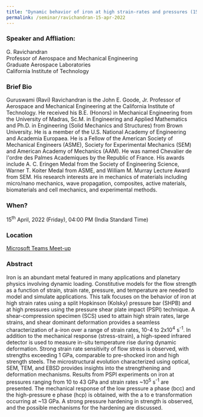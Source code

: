 ```yaml
---
title: "Dynamic behavior of iron at high strain-rates and pressures (15/04/22)"
permalink: /seminar/ravichandran-15-apr-2022
---
```


### Speaker and Affliation:
G. Ravichandran <br>
Professor of Aerospace and Mechanical Engineering <br>
Graduate Aerospace Laboratories <br>
California Institute of Technology

### Brief Bio
Guruswami (Ravi) Ravichandran is the John E. Goode, Jr. Professor of Aerospace and Mechanical Engineering at the California Institute of Technology. He received his B.E. (Honors) in Mechanical Engineering from the University of Madras, Sc.M. in Engineering and Applied Mathematics and Ph.D. in Engineering (Solid Mechanics and Structures) from Brown University. He is a member of the U.S. National Academy of Engineering and Academia Europaea. He is a Fellow of the American Society of Mechanical Engineers (ASME), Society for Experimental Mechanics (SEM) and American Academy of Mechanics (AAM). He was named Chevalier de l'ordre des Palmes Academiques by the Republic of France. His awards include A. C. Eringen Medal from the Society of Engineering Science, Warner T. Koiter Medal from ASME, and William M. Murray Lecture Award from SEM. His research interests are in mechanics of materials including micro/nano mechanics, wave propagation, composites, active materials, biomaterials and cell mechanics, and experimental methods. 

### When?
15<sup>th</sup> April, 2022 (Friday), 04:00 PM (India Standard Time)

### Location
<a href="https://teams.microsoft.com/l/meetup-join/19%3ameeting_ZWFlNjljMzctZjE0Yi00MmM1LWI1N2MtYmQ3OGM0NjU0ODNl%40thread.v2/0?context=%7b%22Tid%22%3a%226f15cd97-f6a7-41e3-b2c5-ad4193976476%22%2c%22Oid%22%3a%221e08764f-443a-4a88-ac5e-e6eee50f6431%22%7d" target="_blank">Microsoft Teams Meet-up</a>

### Abstract
Iron is an abundant metal featured in many applications and planetary physics involving dynamic loading. Constitutive models for the flow strength as a function of strain, strain rate, pressure, and temperature are needed to model and simulate applications. This talk focuses on the behavior of iron at high strain rates using a split Hopkinson (Kolsky) pressure bar (SHPB) and at high pressures using the pressure shear plate impact (PSPI) technique. A shear-compression specimen (SCS) used to attain high strain rates, large strains, and shear dominant deformation provides a seamless characterization of a-iron over a range of strain rates, 10-4 to 2x10<sup>4</sup> s<sup>-1</sup>. In addition to the mechanical response (stress-strain), a high-speed infrared detector is used to measure in-situ temperature rise during dynamic deformation. Strong strain rate sensitivity of flow stress is observed, with strengths exceeding 1 GPa, comparable to pre-shocked iron and high strength steels. The microstructural evolution characterized using optical, SEM, TEM, and EBSD provides insights into the strengthening and deformation mechanisms.  Results from PSPI experiments on iron at pressures ranging from 10 to 43 GPa and strain rates ~10<sup>5</sup> s<sup>-1</sup> are presented. The mechanical response of the low pressure a phase (bcc) and the high-pressure e phase (hcp) is obtained, with the a to e transformation occurring at ~13 GPa. A strong pressure hardening in strength is observed, and the possible mechanisms for the hardening are discussed. 
 